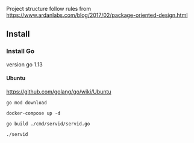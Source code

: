Project structure follow rules from https://www.ardanlabs.com/blog/2017/02/package-oriented-design.html

## Install

### Install Go

version go 1.13

#### Ubuntu
https://github.com/golang/go/wiki/Ubuntu

`go mod download`

`docker-compose up -d`

`go build ./cmd/servid/servid.go`

`./servid`
